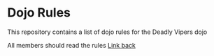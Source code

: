 Dojo Rules
==========

This repository contains a list of dojo rules for the Deadly Vipers dojo

All members should read the rules
[Link back](https://github.com/deadlyvipers)
